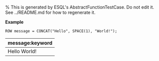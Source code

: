 % This is generated by ESQL's AbstractFunctionTestCase. Do not edit it. See ../README.md for how to regenerate it.

**Example**

```esql
ROW message = CONCAT("Hello", SPACE(1), "World!");
```

| message:keyword |
| --- |
| Hello World! |



